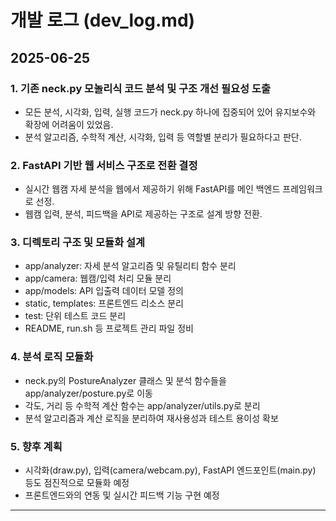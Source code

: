 # 개발 로그 (dev_log.md)

## 2025-06-25

### 1. 기존 neck.py 모놀리식 코드 분석 및 구조 개선 필요성 도출
- 모든 분석, 시각화, 입력, 실행 코드가 neck.py 하나에 집중되어 있어 유지보수와 확장에 어려움이 있었음.
- 분석 알고리즘, 수학적 계산, 시각화, 입력 등 역할별 분리가 필요하다고 판단.

### 2. FastAPI 기반 웹 서비스 구조로 전환 결정
- 실시간 웹캠 자세 분석을 웹에서 제공하기 위해 FastAPI를 메인 백엔드 프레임워크로 선정.
- 웹캠 입력, 분석, 피드백을 API로 제공하는 구조로 설계 방향 전환.

### 3. 디렉토리 구조 및 모듈화 설계
- app/analyzer: 자세 분석 알고리즘 및 유틸리티 함수 분리
- app/camera: 웹캠/입력 처리 모듈 분리
- app/models: API 입출력 데이터 모델 정의
- static, templates: 프론트엔드 리소스 분리
- test: 단위 테스트 코드 분리
- README, run.sh 등 프로젝트 관리 파일 정비

### 4. 분석 로직 모듈화
- neck.py의 PostureAnalyzer 클래스 및 분석 함수들을 app/analyzer/posture.py로 이동
- 각도, 거리 등 수학적 계산 함수는 app/analyzer/utils.py로 분리
- 분석 알고리즘과 계산 로직을 분리하여 재사용성과 테스트 용이성 확보

### 5. 향후 계획
- 시각화(draw.py), 입력(camera/webcam.py), FastAPI 엔드포인트(main.py) 등도 점진적으로 모듈화 예정
- 프론트엔드와의 연동 및 실시간 피드백 기능 구현 예정

---